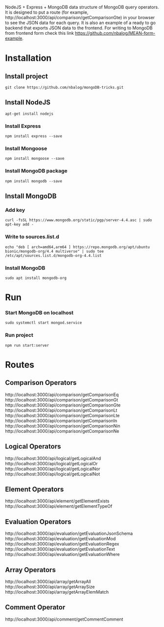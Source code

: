 NodeJS + Express + MongoDB data structure of MongoDB query operators. It is designed to put a route (for example, http://localhost:3000/api/comparison/getComparisonGte) in your browser to see the JSON data for each query. It is also an example of a ready to go backend that exports JSON data to the frontend. For writing to MongoDB from frontend form check this link https://github.com/nbalog/MEAN-form-example.  

# Installation
## Install project
``` git clone https://github.com/nbalog/mongoDB-tricks.git ```
## Install NodeJS
``` apt-get install nodejs ``` 
### Install Express
``` npm install express --save ```
### Install Mongoose  
``` npm install mongoose --save ```
### Install MongoDB package   
``` npm install mongodb --save ```

## Install MongoDB 
### Add key
``` curl -fsSL https://www.mongodb.org/static/pgp/server-4.4.asc | sudo apt-key add - ``` 
### Write to sources.list.d
``` echo "deb [ arch=amd64,arm64 ] https://repo.mongodb.org/apt/ubuntu bionic/mongodb-org/4.4 multiverse" | sudo tee /etc/apt/sources.list.d/mongodb-org-4.4.list ```
### Install MongoDB
``` sudo apt install mongodb-org ```

# Run
### Start MongoDB on localhost
``` sudo systemctl start mongod.service ```
### Run project  
``` npm run start:server ```  

# Routes
## Comparison Operators
http://localhost:3000/api/comparison/getComparisonEq  
http://localhost:3000/api/comparison/getComparisonGt  
http://localhost:3000/api/comparison/getComparisonGte  
http://localhost:3000/api/comparison/getComparisonLt  
http://localhost:3000/api/comparison/getComparisonLte  
http://localhost:3000/api/comparison/getComparisonIn  
http://localhost:3000/api/comparison/getComparisonNin  
http://localhost:3000/api/comparison/getComparisonNe

## Logical Operators
http://localhost:3000/api/logical/getLogicalAnd    
http://localhost:3000/api/logical/getLogicalOr    
http://localhost:3000/api/logical/getLogicalNor  
http://localhost:3000/api/logical/getLogicalNot  

## Element Operators
http://localhost:3000/api/element/getElementExists  
http://localhost:3000/api/element/getElementTypeOf  

## Evaluation Operators
http://localhost:3000/api/evaluation/getEvaluationJsonSchema  
http://localhost:3000/api/evaluation/getEvaluationMod  
http://localhost:3000/api/evaluation/getEvaluationRegex  
http://localhost:3000/api/evaluation/getEvaluationText  
http://localhost:3000/api/evaluation/getEvaluationWhere

## Array Operators
http://localhost:3000/api/array/getArrayAll  
http://localhost:3000/api/array/getArraySize  
http://localhost:3000/api/array/getArrayElemMatch  

## Comment Operator
http://localhost:3000/api/comment/getCommentComment  

